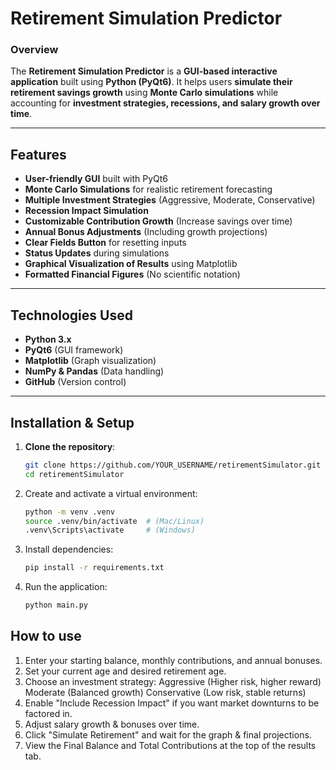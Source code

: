 # Retirement Simulation Predictor

### Overview
The **Retirement Simulation Predictor** is a **GUI-based interactive application** built using **Python (PyQt6)**. It helps users **simulate their retirement savings growth** using **Monte Carlo simulations** while accounting for **investment strategies, recessions, and salary growth over time**.

---

## Features
- **User-friendly GUI** built with PyQt6  
- **Monte Carlo Simulations** for realistic retirement forecasting  
- **Multiple Investment Strategies** (Aggressive, Moderate, Conservative)  
- **Recession Impact Simulation**  
- **Customizable Contribution Growth** (Increase savings over time)  
- **Annual Bonus Adjustments** (Including growth projections)  
- **Clear Fields Button** for resetting inputs  
- **Status Updates** during simulations  
- **Graphical Visualization of Results** using Matplotlib  
- **Formatted Financial Figures** (No scientific notation)  

---

## Technologies Used
- **Python 3.x**
- **PyQt6** (GUI framework)
- **Matplotlib** (Graph visualization)
- **NumPy & Pandas** (Data handling)
- **GitHub** (Version control)

---

## Installation & Setup
1. **Clone the repository**:
   ```bash
   git clone https://github.com/YOUR_USERNAME/retirementSimulator.git
   cd retirementSimulator

2. Create and activate a virtual environment:
   ```bash
   python -m venv .venv
   source .venv/bin/activate  # (Mac/Linux)
   .venv\Scripts\activate     # (Windows)

4. Install dependencies:
   ```bash
   pip install -r requirements.txt

6. Run the application:
   ```bash
   python main.py

## How to use
1. Enter your starting balance, monthly contributions, and annual bonuses.
2. Set your current age and desired retirement age.
3. Choose an investment strategy:
  Aggressive (Higher risk, higher reward)
  Moderate (Balanced growth)
  Conservative (Low risk, stable returns)
4. Enable "Include Recession Impact" if you want market downturns to be factored in.
5. Adjust salary growth & bonuses over time.
6. Click "Simulate Retirement" and wait for the graph & final projections.
7. View the Final Balance and Total Contributions at the top of the results tab.
